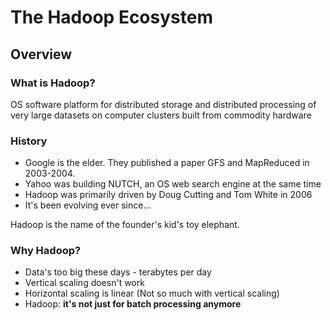 
# The Hadoop Ecosystem

## Overview

### What is Hadoop?
OS software platform for distributed storage and distributed processing of very large datasets on computer clusters built from commodity hardware

### History

* Google is the elder. They published a paper GFS and MapReduced in 2003-2004.
* Yahoo was building NUTCH, an OS web search engine at the same time
* Hadoop was primarily driven by Doug Cutting and Tom White in 2006
* It's been evolving ever since...

Hadoop is the name of the founder's kid's toy elephant.

### Why Hadoop?

* Data's too big these days - terabytes per day
* Vertical scaling doesn't work
* Horizontal scaling is linear (Not so much with vertical scaling)
* Hadoop: **it's not just for batch processing anymore**

